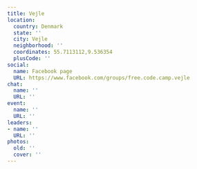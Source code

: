 ```yaml
---
title: Vejle
location:
  country: Denmark
  state: ''
  city: Vejle
  neighborhood: ''
  coordinates: 55.7113112,9.536354
  plusCode: ''
social:
  name: Facebook page
  URL: https://www.facebook.com/groups/free.code.camp.vejle
chat:
  name: ''
  URL: ''
event:
  name: ''
  URL: ''
leaders:
- name: ''
  URL: ''
photos:
  old: ''
  cover: ''
---
```

